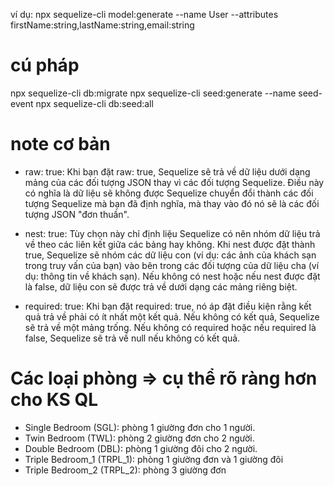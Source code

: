 ví dụ: npx sequelize-cli model:generate --name User --attributes firstName:string,lastName:string,email:string

# cú pháp 
npx sequelize-cli db:migrate
npx sequelize-cli seed:generate --name seed-event
npx sequelize-cli db:seed:all

# note cơ bản
+ raw: true: Khi bạn đặt raw: true, Sequelize sẽ trả về dữ liệu dưới dạng mảng của các đối tượng JSON thay vì các đối tượng Sequelize. Điều này có nghĩa là dữ liệu sẽ không được Sequelize chuyển đổi thành các đối tượng Sequelize mà bạn đã định nghĩa, mà thay vào đó nó sẽ là các đối tượng JSON "đơn thuần".

+ nest: true: Tùy chọn này chỉ định liệu Sequelize có nên nhóm dữ liệu trả về theo các liên kết giữa các bảng hay không. Khi nest được đặt thành true, Sequelize sẽ nhóm các dữ liệu con (ví dụ: các ảnh của khách sạn trong truy vấn của bạn) vào bên trong các đối tượng của dữ liệu cha (ví dụ: thông tin về khách sạn). Nếu không có nest hoặc nếu nest được đặt là false, dữ liệu con sẽ được trả về dưới dạng các mảng riêng biệt.

+ required: true: Khi bạn đặt required: true, nó áp đặt điều kiện rằng kết quả trả về phải có ít nhất một kết quả. Nếu không có kết quả, Sequelize sẽ trả về một mảng trống. Nếu không có required hoặc nếu required là false, Sequelize sẽ trả về null nếu không có kết quả.

# Các loại phòng => cụ thể rõ ràng hơn cho KS QL
+ Single Bedroom (SGL): phòng 1 giường đơn cho 1 người.
+ Twin Bedroom (TWL): phòng 2 giường đơn cho 2 người.
+ Double Bedroom (DBL): phòng 1 giường đôi cho 2 người.
+ Triple Bedroom_1 (TRPL_1): phòng 1 giường đơn và 1 giường đôi 
+ Triple Bedroom_2 (TRPL_2): phòng 3 giường đơn
